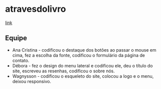 # atravesdolivro
[link](wagnysson.github.io/atravesdolivro)

## Equipe
- Ana Cristina - codificou o destaque dos botões ao passar o mouse em cima, fez a escolha da fonte, codificou o formulário da página de contato. 
- Débora - fez o design do menu lateral e codificou ele, deu o título do site, escreveu as resenhas, codificou o sobre nós.
- Wagnysson - codificou o esqueleto do site, colocou a logo e o menu, deixou responsivo. 
